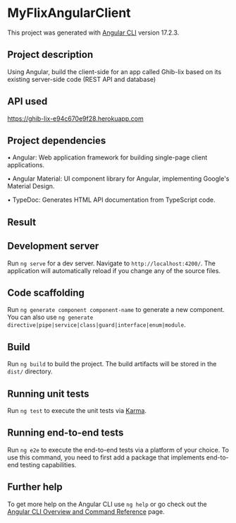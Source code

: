 # MyFlixAngularClient

This project was generated with [Angular CLI](https://github.com/angular/angular-cli) version 17.2.3.

## Project description

Using Angular, build the client-side for an app called Ghib-lix based on its existing server-side code (REST API and database)

## API used

https://ghib-lix-e94c670e9f28.herokuapp.com

## Project dependencies

• Angular: Web application framework for building single-page client applications.

• Angular Material: UI component library for Angular, implementing Google's Material Design.

• TypeDoc: Generates HTML API documentation from TypeScript code.

## Result

## Development server

Run `ng serve` for a dev server. Navigate to `http://localhost:4200/`. The application will automatically reload if you change any of the source files.

## Code scaffolding

Run `ng generate component component-name` to generate a new component. You can also use `ng generate directive|pipe|service|class|guard|interface|enum|module`.

## Build

Run `ng build` to build the project. The build artifacts will be stored in the `dist/` directory.

## Running unit tests

Run `ng test` to execute the unit tests via [Karma](https://karma-runner.github.io).

## Running end-to-end tests

Run `ng e2e` to execute the end-to-end tests via a platform of your choice. To use this command, you need to first add a package that implements end-to-end testing capabilities.

## Further help

To get more help on the Angular CLI use `ng help` or go check out the [Angular CLI Overview and Command Reference](https://angular.io/cli) page.
